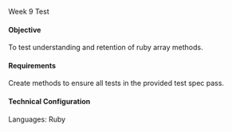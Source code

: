 Week 9 Test

<h4>Objective</h4>
To test understanding and retention of ruby array methods.
<h4>Requirements</h4>
Create methods to ensure all tests in the provided test spec pass.
<h4>Technical Configuration</h4>

Languages: Ruby

